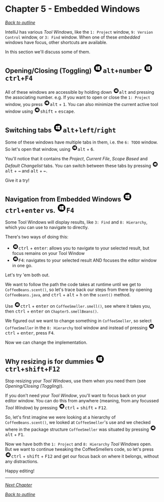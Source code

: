 # Chapter 5 - Embedded Windows
[_Back to outline_](outline.md)

IntelliJ has various _Tool Windows_, like the `1: Project` window, `9: Version Control` window, or `3: Find` window.
When one of these _embedded_ windows have focus, other shortcuts are available.

In this section we'll discuss some of them.

## Opening/Closing (Toggling) ![Windows](icons/glyph-windows-32.png)<kbd>alt</kbd>+<kbd>number</kbd> ![Windows](icons/glyph-windows-32.png)<kbd>ctrl</kbd>+<kbd>F4</kbd>
All of these windows are accessible by holding down ![Windows](icons/glyph-windows-20.png)<kbd>alt</kbd> and pressing the associating number.
e.g. If you want to open or close the `1: Project` window, you press ![Windows](icons/glyph-windows-20.png)<kbd>alt</kbd> + <kbd>1</kbd>.
You can also minimize the current active tool window using ![Windows](icons/glyph-windows-20.png)<kbd>shift</kbd> + <kbd>escape</kbd>.

## Switching tabs ![Windows](icons/glyph-windows-32.png)<kbd>alt</kbd>+<kbd>left</kbd>/<kbd>right</kbd>
Some of these windows have multiple tabs in them, i.e. the `6: TODO` window.
So let's open that window, using ![Windows](icons/glyph-windows-20.png)<kbd>alt</kbd> + <kbd>6</kbd>.  

You'll notice that it contains the _Project_, _Current File_, _Scope Based_ and _Default Changelist_ tabs.
You can switch between these tabs by pressing ![Windows](icons/glyph-windows-20.png)<kbd>alt</kbd> + <kbd>&#8594;</kbd> and <kbd>alt</kbd> + <kbd>&#8592;</kbd>.

Give it a try!

## Navigation from Embedded Windows ![Windows](icons/glyph-windows-32.png)<kbd>ctrl</kbd>+<kbd>enter</kbd> vs. ![Windows](icons/glyph-windows-32.png)<kbd>F4</kbd>
Some Tool Windows will display results, like `3: Find` and `8: Hierarchy`, which you can use to navigate to directly.

There's two ways of doing this:

* ![Windows](icons/glyph-windows-20.png)<kbd>ctrl</kbd> + <kbd>enter</kbd>: allows you to navigate to your selected result, but focus remains on your Tool Window
* ![Windows](icons/glyph-windows-20.png)<kbd>F4</kbd>: navigates to your selected result AND focuses the editor window in one go.

Let's try 'em both out.

We want to follow the path the code takes at runtime until we get to `CoffeeBeans.scent()`, so let's trace back our steps from there by
opening `CoffeeBeans.java`, and <kbd>ctrl</kbd> + <kbd>alt</kbd> + <kbd>h</kbd> on the `scent()` method.

Use ![Windows](icons/glyph-windows-20.png)<kbd>ctrl</kbd> + <kbd>enter</kbd> on `CoffeeSmeller.smell()`, see where it takes you, then <kbd>ctrl</kbd> + <kbd>enter</kbd>
on `Chapter5.smellBeans()`.

We figured out we want to change something in `CoffeeSmeller`, so select `CoffeeSmeller` in the `8: Hierarchy` tool window and instead of
pressing ![Windows](icons/glyph-windows-20.png)<kbd>ctrl</kbd> + <kbd>enter</kbd>, press <kbd>F4</kbd>.

Now we can change the implementation.

## Why resizing is for dummies ![Windows](icons/glyph-windows-32.png)<kbd>ctrl</kbd>+<kbd>shift</kbd>+<kbd>F12</kbd>
Stop resizing your _Tool Windows_, use them when you need them (see _Opening/Closing (Toggling)_).

If you don't need your _Tool Window_, you'll want to focus back on your editor window. You can do this from anywhere (meaning, from any
focussed _Tool Window_) by pressing ![Windows](icons/glyph-windows-20.png)<kbd>ctrl</kbd> + <kbd>shift</kbd> + <kbd>F12</kbd>.

So, let's first imagine we were looking at a hierarchy of `CoffeeBeans.scent()`, we looked at `CoffeeSmeller`'s use and we checked where in
the package structure `CoffeeSmeller` was situated by pressing ![Windows](icons/glyph-windows-20.png)<kbd>alt</kbd> + <kbd>F1</kbd>.

Now we have both the `1: Project` and `8: Hierarchy` _Tool Windows_ open. But we want to continue tweaking the CoffeeSmellers code, so let's
press ![Windows](icons/glyph-windows-20.png)<kbd>ctrl</kbd> + <kbd>shift</kbd> + <kbd>F12</kbd> and get our focus back on where it belongs, without any distractions.

Happy editing!

---
  

[_Next Chapter_](chapter6.md)  

[_Back to outline_](outline.md)